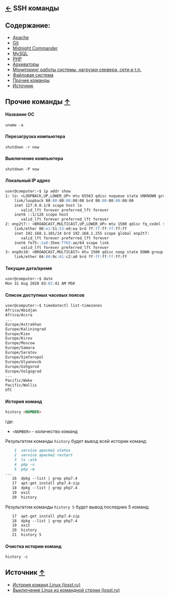 [&larr;](../readme.md "Шпаргалка") SSH команды
----------------------------------------------

## <a name="content"></a> Содержание:

- [Apache](apache.md "Apache")
- [Git](git.md "Git")
- [Midnight Commander](midnight-commander.md "Midnight Commander")
- [MySQL](mysql.md "MySQL")
- [PHP](php.md "PHP")
- [Архиваторы](archivers.md "Архиваторы")
- [Мониторинг работы системы, нагрузки сервера, сети и т.п.](monitoring-system-operation-server-load-network-etc.md "Мониторинг работы системы, нагрузки сервера, сети и т.п.")
- [Файловая система](file-system.md "Файловая система")
- [Прочие команды](#other-commands "Прочие команды")
- [Источник](#source)

## <a name="other-commands"></a> Прочие команды [&uarr;](#content "Содержание")

#### Название ОС

```markdown
uname -a
```

#### Перезагрузка компьютера

```markdown
shutdown -r now
```

#### Выключение компьютера

```markdown
shutdown -P now
```

#### Локальный IP адрес

```markdown
user@computer:~$ ip addr show
1: lo: <LOOPBACK,UP,LOWER_UP> mtu 65563 qdisc noqueue state UNKNOWN group default qlen 1000
    link/loopback 00:00:00:00:00:00 brd 00:00:00:00:00:00
    inet 127.0.0.1/8 scope host lo
       valid_lft forever preferred_lft forever
    inet6 ::1/128 scope host
       valid_lft forever preferred_lft forever
2: enp2t7:: <BROADCAST,MULTICAST,UP,LOWER_UP> mtu 1500 qdisc fq_codel state UNKNOWN group default qlen 1000
    link/ether 00:e1:51:53:e0:ea brd ff:ff:ff:ff:ff:ff
    inet 192.168.1.101/24 brd 192.168.1.255 scope global enp2t7:
       valid_lft forever preferred_lft forever
    inet6 fe75::2a0:35ee:ff65:ae/64 scope link
       valid_lft forever preferred_lft forever
3: enp0s10: <BROADCAST,MULTICAST> mtu 1500 qdisc noop state DOWN group default qlen 1000
    link/ether 04:00:9c:61:c2:a0 brd ff:ff:ff:ff:ff:ff
```

#### Текущие дата/время

```markdown
user@computer:~$ date
Mon 31 Aug 2020 03:03:41 AM MSK
```

#### Список доступных часовых поясов

```markdown
user@computer:~$ timedatectl list-timezones
Africa/Abidjan
Africa/Accra
...
Europe/Astrakhan
Europe/Kaliningrad
Europe/Kiev
Europe/Kirov
Europe/Moscow
Europe/Samara
Europe/Saratov
Europe/Simferopol
Europe/Ulyanovsk
Europe/Uzhgorod
Europe/Volgograd
...
Pacific/Wake
Pacific/Wallis
UTC
```

#### История команд

```markdown
history <NUMBER>
```

где:

- `<NUMBER>` - количество команд

Результатом команды `history` будет вывод всей истории команд:

```markdown
    1  service apache2 status
    2  service apache2 restart
    3  ls -alh
    4  php -v
    5  php -m
...
   16  dpkg --list | grep php7.4
   17  apt-get install php7.4-zip
   18  dpkg --list | grep php7.4
   19  exit
   20  history
```

Результатом команды `history 5` будет вывод последних 5 команд:

```markdown
   17  apt-get install php7.4-zip
   18  dpkg --list | grep php7.4
   19  exit
   20  history
   21  history 5
```

#### Очистка истории команд

```markdown
history -c
```

## <a name="source"></a> Источник [&uarr;](#content "Содержание")

- [История команд Linux (losst.ru)](https://losst.ru/istoriya-komand-linux)
- [Выключение Linux из командной строки (losst.ru)](https://losst.ru/vyklyuchenie-linux-iz-komandnoj-stroki)